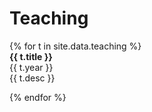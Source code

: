 <h1 class="category-title" id="teaching">Teaching</h1>
{% for t in site.data.teaching %}

<article class="post-item">
    <div class="two-block-row-container with-date">
        <div class="article-title"><strong>{{ t.title }}</strong></div>
        <span class="post-meta date-label">{{ t.year }}</span>
    </div>
    <div class="post-meta" style="display: block">{{ t.desc }}</div>
</article>

{% endfor %}